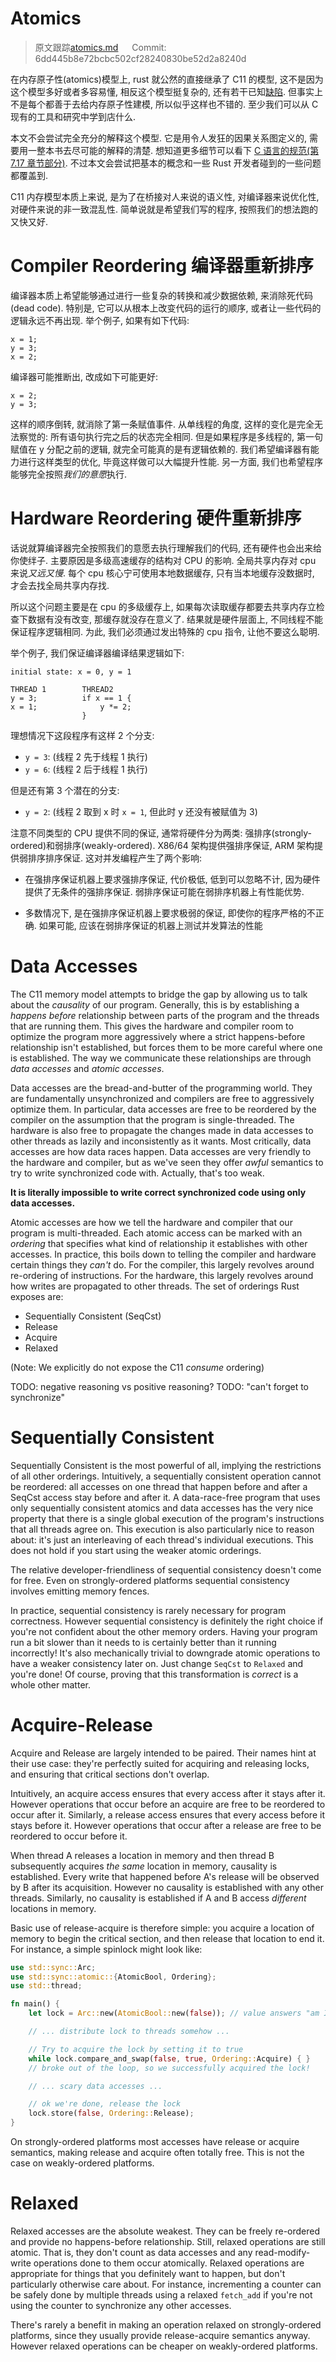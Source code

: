 # Atomics

> 原文跟踪[atomics.md](https://github.com/rust-lang-nursery/nomicon/blob/master/src/atomics.md) &emsp; Commit: 6dd445b8e72bcbc502cf28240830be52d2a8240d

在内存原子性(atomics)模型上, rust 就公然的直接继承了 C11 的模型, 这不是因为这个模型多好或者多容易懂, 相反这个模型挺复杂的, 还有若干已知[缺陷](http://plv.mpi-sws.org/c11comp/popl15.pdf). 但事实上不是每个都善于去给内存原子性建模, 所以似乎这样也不错的. 至少我们可以从 C 现有的工具和研究中学到店什么.

本文不会尝试完全充分的解释这个模型. 它是用令人发狂的因果关系图定义的, 需要用一整本书去尽可能的解释的清楚. 想知道更多细节可以看下 [C 语言的规范(第 7.17 章节部分)](http://www.open-std.org/jtc1/sc22/wg14/www/standards.html#9899). 不过本文会尝试把基本的概念和一些 Rust 开发者碰到的一些问题都覆盖到.

C11 内存模型本质上来说, 是为了在桥接对人来说的语义性, 对编译器来说优化性, 对硬件来说的非一致混乱性. 简单说就是希望我们写的程序, 按照我们的想法跑的又快又好.




# Compiler Reordering 编译器重新排序

编译器本质上希望能够通过进行一些复杂的转换和减少数据依赖, 来消除死代码(dead code). 特别是, 它可以从根本上改变代码的运行的顺序, 或者让一些代码的逻辑永远不再出现. 举个例子, 如果有如下代码:

```rust,ignore
x = 1;
y = 3;
x = 2;
```

编译器可能推断出, 改成如下可能更好:

```rust,ignore
x = 2;
y = 3;
```

这样的顺序倒转, 就消除了第一条赋值事件. 从单线程的角度, 这样的变化是完全无法察觉的: 所有语句执行完之后的状态完全相同. 但是如果程序是多线程的, 第一句赋值在 y 分配之前的逻辑, 就完全可能真的是有逻辑依赖的. 我们希望编译器有能力进行这样类型的优化, 毕竟这样做可以大幅提升性能. 另一方面, 我们也希望程序能够完全按照*我们的意愿*执行.




# Hardware Reordering 硬件重新排序

话说就算编译器完全按照我们的意愿去执行理解我们的代码, 还有硬件也会出来给你使绊子. 主要原因是多级高速缓存的结构对 CPU 的影响. 全局共享内存对 cpu 来说*又远又慢*. 每个 cpu 核心宁可使用本地数据缓存, 只有当本地缓存没数据时, 才会去找全局共享内存找.

所以这个问题主要是在 cpu 的多级缓存上, 如果每次读取缓存都要去共享内存立检查下数据有没有改变, 那缓存就没存在意义了. 结果就是硬件层面上, 不同线程不能保证程序逻辑相同. 为此, 我们必须通过发出特殊的 cpu 指令, 让他不要这么聪明.

举个例子, 我们保证编译器编译结果逻辑如下:

```text
initial state: x = 0, y = 1

THREAD 1        THREAD2
y = 3;          if x == 1 {
x = 1;              y *= 2;
                }
```

理想情况下这段程序有这样 2 个分支:

* `y = 3`: (线程 2 先于线程 1 执行)
* `y = 6`: (线程 2 后于线程 1 执行)

但是还有第 3 个潜在的分支:

* `y = 2`: (线程 2 取到 x 时 `x = 1`, 但此时 y 还没有被赋值为 3)

注意不同类型的 CPU 提供不同的保证, 通常将硬件分为两类: 强排序(strongly-ordered)和弱排序(weakly-ordered).
X86/64 架构提供强排序保证, ARM 架构提供弱排序排序保证.
这对并发编程产生了两个影响:

* 在强排序保证机器上要求强排序保证, 代价极低, 低到可以忽略不计, 因为硬件提供了无条件的强排序保证. 弱排序保证可能在弱排序机器上有性能优势.

* 多数情况下, 是在强排序保证机器上要求极弱的保证, 即使你的程序严格的不正确. 如果可能, 应该在弱排序保证的机器上测试并发算法的性能



# Data Accesses

The C11 memory model attempts to bridge the gap by allowing us to talk about the
*causality* of our program. Generally, this is by establishing a *happens
before* relationship between parts of the program and the threads that are
running them. This gives the hardware and compiler room to optimize the program
more aggressively where a strict happens-before relationship isn't established,
but forces them to be more careful where one is established. The way we
communicate these relationships are through *data accesses* and *atomic
accesses*.

Data accesses are the bread-and-butter of the programming world. They are
fundamentally unsynchronized and compilers are free to aggressively optimize
them. In particular, data accesses are free to be reordered by the compiler on
the assumption that the program is single-threaded. The hardware is also free to
propagate the changes made in data accesses to other threads as lazily and
inconsistently as it wants. Most critically, data accesses are how data races
happen. Data accesses are very friendly to the hardware and compiler, but as
we've seen they offer *awful* semantics to try to write synchronized code with.
Actually, that's too weak.

**It is literally impossible to write correct synchronized code using only data
accesses.**

Atomic accesses are how we tell the hardware and compiler that our program is
multi-threaded. Each atomic access can be marked with an *ordering* that
specifies what kind of relationship it establishes with other accesses. In
practice, this boils down to telling the compiler and hardware certain things
they *can't* do. For the compiler, this largely revolves around re-ordering of
instructions. For the hardware, this largely revolves around how writes are
propagated to other threads. The set of orderings Rust exposes are:

* Sequentially Consistent (SeqCst)
* Release
* Acquire
* Relaxed

(Note: We explicitly do not expose the C11 *consume* ordering)

TODO: negative reasoning vs positive reasoning? TODO: "can't forget to
synchronize"



# Sequentially Consistent

Sequentially Consistent is the most powerful of all, implying the restrictions
of all other orderings. Intuitively, a sequentially consistent operation
cannot be reordered: all accesses on one thread that happen before and after a
SeqCst access stay before and after it. A data-race-free program that uses
only sequentially consistent atomics and data accesses has the very nice
property that there is a single global execution of the program's instructions
that all threads agree on. This execution is also particularly nice to reason
about: it's just an interleaving of each thread's individual executions. This
does not hold if you start using the weaker atomic orderings.

The relative developer-friendliness of sequential consistency doesn't come for
free. Even on strongly-ordered platforms sequential consistency involves
emitting memory fences.

In practice, sequential consistency is rarely necessary for program correctness.
However sequential consistency is definitely the right choice if you're not
confident about the other memory orders. Having your program run a bit slower
than it needs to is certainly better than it running incorrectly! It's also
mechanically trivial to downgrade atomic operations to have a weaker
consistency later on. Just change `SeqCst` to `Relaxed` and you're done! Of
course, proving that this transformation is *correct* is a whole other matter.




# Acquire-Release

Acquire and Release are largely intended to be paired. Their names hint at their
use case: they're perfectly suited for acquiring and releasing locks, and
ensuring that critical sections don't overlap.

Intuitively, an acquire access ensures that every access after it stays after
it. However operations that occur before an acquire are free to be reordered to
occur after it. Similarly, a release access ensures that every access before it
stays before it. However operations that occur after a release are free to be
reordered to occur before it.

When thread A releases a location in memory and then thread B subsequently
acquires *the same* location in memory, causality is established. Every write
that happened before A's release will be observed by B after its acquisition.
However no causality is established with any other threads. Similarly, no
causality is established if A and B access *different* locations in memory.

Basic use of release-acquire is therefore simple: you acquire a location of
memory to begin the critical section, and then release that location to end it.
For instance, a simple spinlock might look like:

```rust
use std::sync::Arc;
use std::sync::atomic::{AtomicBool, Ordering};
use std::thread;

fn main() {
    let lock = Arc::new(AtomicBool::new(false)); // value answers "am I locked?"

    // ... distribute lock to threads somehow ...

    // Try to acquire the lock by setting it to true
    while lock.compare_and_swap(false, true, Ordering::Acquire) { }
    // broke out of the loop, so we successfully acquired the lock!

    // ... scary data accesses ...

    // ok we're done, release the lock
    lock.store(false, Ordering::Release);
}
```

On strongly-ordered platforms most accesses have release or acquire semantics,
making release and acquire often totally free. This is not the case on
weakly-ordered platforms.




# Relaxed

Relaxed accesses are the absolute weakest. They can be freely re-ordered and
provide no happens-before relationship. Still, relaxed operations are still
atomic. That is, they don't count as data accesses and any read-modify-write
operations done to them occur atomically. Relaxed operations are appropriate for
things that you definitely want to happen, but don't particularly otherwise care
about. For instance, incrementing a counter can be safely done by multiple
threads using a relaxed `fetch_add` if you're not using the counter to
synchronize any other accesses.

There's rarely a benefit in making an operation relaxed on strongly-ordered
platforms, since they usually provide release-acquire semantics anyway. However
relaxed operations can be cheaper on weakly-ordered platforms.





[C11-busted]: http://plv.mpi-sws.org/c11comp/popl15.pdf
[C11-model]: http://www.open-std.org/jtc1/sc22/wg14/www/standards.html#9899
